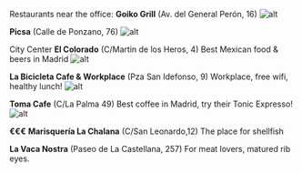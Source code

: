 Restaurants near the office:
**Goiko Grill** (Av. del General Perón, 16)
![alt](http://images.take-eat-easy.es/logo2/120_13.jpg)

**Picsa** (Calle de Ponzano, 76)
![alt](http://images.take-eat-easy.es/logo2/42_23.jpg)


City Center
**El Colorado** (C/Martin de los Heros, 4)
Best Mexican food & beers in Madrid
![alt](http://elcoloradoexpress.com/foto/foto-colorado-01.jpg)

**La Bicicleta Cafe & Workplace** (Pza San Idefonso, 9)
Workplace, free wifi, healthy lunch!
![alt](https://scontent-mad1-1.xx.fbcdn.net/hphotos-xaf1/t31.0-8/11155089_851323421569745_370025449913405763_o.jpg)

**Toma Cafe** (C/La Palma 49)
Best coffee in Madrid, try their Tonic Expresso!
![alt](http://media-cdn.tripadvisor.com/media/photo-s/02/8a/96/1f/toma-cafe.jpg)



**€€€**
**Marisquería La Chalana** (C/San Leonardo,12)
The place for shellfish


**La Vaca Nostra** (Paseo de La Castellana, 257)
For meat lovers, matured rib eyes.



